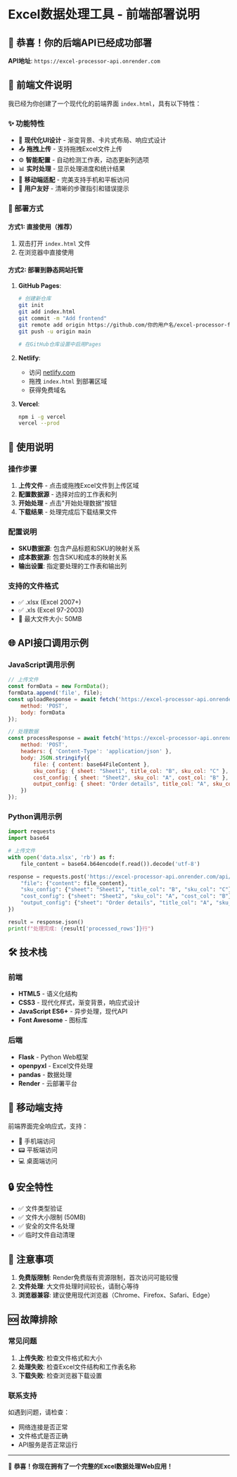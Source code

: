# Excel数据处理工具 - 前端部署说明

## 🎉 恭喜！你的后端API已经成功部署

**API地址**: `https://excel-processor-api.onrender.com`

## 📁 前端文件说明

我已经为你创建了一个现代化的前端界面 `index.html`，具有以下特性：

### ✨ 功能特性
- 🎨 **现代化UI设计** - 渐变背景、卡片式布局、响应式设计
- 📤 **拖拽上传** - 支持拖拽Excel文件上传
- ⚙️ **智能配置** - 自动检测工作表，动态更新列选项
- 📊 **实时处理** - 显示处理进度和统计结果
- 📱 **移动端适配** - 完美支持手机和平板访问
- 🎯 **用户友好** - 清晰的步骤指引和错误提示

### 🚀 部署方式

#### 方式1: 直接使用（推荐）
1. 双击打开 `index.html` 文件
2. 在浏览器中直接使用

#### 方式2: 部署到静态网站托管
1. **GitHub Pages**:
   ```bash
   # 创建新仓库
   git init
   git add index.html
   git commit -m "Add frontend"
   git remote add origin https://github.com/你的用户名/excel-processor-frontend.git
   git push -u origin main
   
   # 在GitHub仓库设置中启用Pages
   ```

2. **Netlify**:
   - 访问 [netlify.com](https://netlify.com)
   - 拖拽 `index.html` 到部署区域
   - 获得免费域名

3. **Vercel**:
   ```bash
   npm i -g vercel
   vercel --prod
   ```

## 🔧 使用说明

### 操作步骤
1. **上传文件** - 点击或拖拽Excel文件到上传区域
2. **配置数据源** - 选择对应的工作表和列
3. **开始处理** - 点击"开始处理数据"按钮
4. **下载结果** - 处理完成后下载结果文件

### 配置说明
- **SKU数据源**: 包含产品标题和SKU的映射关系
- **成本数据源**: 包含SKU和成本的映射关系  
- **输出设置**: 指定要处理的工作表和输出列

### 支持的文件格式
- ✅ .xlsx (Excel 2007+)
- ✅ .xls (Excel 97-2003)
- 📏 最大文件大小: 50MB

## 🌐 API接口调用示例

### JavaScript调用示例
```javascript
// 上传文件
const formData = new FormData();
formData.append('file', file);
const uploadResponse = await fetch('https://excel-processor-api.onrender.com/api/upload', {
    method: 'POST',
    body: formData
});

// 处理数据
const processResponse = await fetch('https://excel-processor-api.onrender.com/api/process', {
    method: 'POST',
    headers: { 'Content-Type': 'application/json' },
    body: JSON.stringify({
        file: { content: base64FileContent },
        sku_config: { sheet: "Sheet1", title_col: "B", sku_col: "C" },
        cost_config: { sheet: "Sheet2", sku_col: "A", cost_col: "B" },
        output_config: { sheet: "Order details", title_col: "A", sku_col: "B", cost_col: "D" }
    })
});
```

### Python调用示例
```python
import requests
import base64

# 上传文件
with open('data.xlsx', 'rb') as f:
    file_content = base64.b64encode(f.read()).decode('utf-8')

response = requests.post('https://excel-processor-api.onrender.com/api/process', json={
    "file": {"content": file_content},
    "sku_config": {"sheet": "Sheet1", "title_col": "B", "sku_col": "C"},
    "cost_config": {"sheet": "Sheet2", "sku_col": "A", "cost_col": "B"},
    "output_config": {"sheet": "Order details", "title_col": "A", "sku_col": "B", "cost_col": "D"}
})

result = response.json()
print(f"处理完成: {result['processed_rows']}行")
```

## 🛠️ 技术栈

### 前端
- **HTML5** - 语义化结构
- **CSS3** - 现代化样式，渐变背景，响应式设计
- **JavaScript ES6+** - 异步处理，现代API
- **Font Awesome** - 图标库

### 后端
- **Flask** - Python Web框架
- **openpyxl** - Excel文件处理
- **pandas** - 数据处理
- **Render** - 云部署平台

## 📱 移动端支持

前端界面完全响应式，支持：
- 📱 手机端访问
- 📟 平板端访问  
- 💻 桌面端访问

## 🔒 安全特性

- ✅ 文件类型验证
- ✅ 文件大小限制 (50MB)
- ✅ 安全的文件名处理
- ✅ 临时文件自动清理

## 🚨 注意事项

1. **免费版限制**: Render免费版有资源限制，首次访问可能较慢
2. **文件处理**: 大文件处理时间较长，请耐心等待
3. **浏览器兼容**: 建议使用现代浏览器（Chrome、Firefox、Safari、Edge）

## 🆘 故障排除

### 常见问题
1. **上传失败**: 检查文件格式和大小
2. **处理失败**: 检查Excel文件结构和工作表名称
3. **下载失败**: 检查浏览器下载设置

### 联系支持
如遇到问题，请检查：
- 网络连接是否正常
- 文件格式是否正确
- API服务是否正常运行

---

🎉 **恭喜！你现在拥有了一个完整的Excel数据处理Web应用！**

